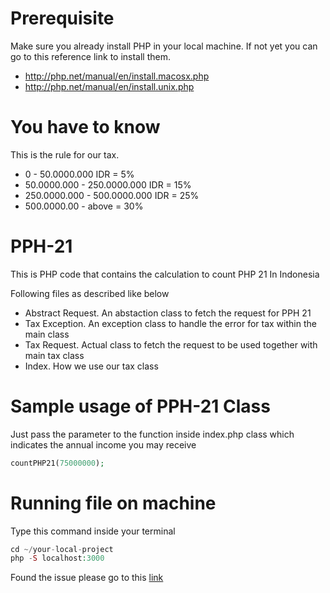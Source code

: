 # Prerequisite

Make sure you already install PHP in your local machine. If not yet you can go to this reference link to install them.

- http://php.net/manual/en/install.macosx.php
- http://php.net/manual/en/install.unix.php

# You have to know

This is the rule for our tax.

- 0 - 50.0000.000 IDR             = 5%
- 50.0000.000 - 250.0000.000 IDR  = 15%
- 250.0000.000 - 500.0000.000 IDR = 25%
- 500.0000.00 - above             = 30%

# PPH-21

This is PHP code that contains the calculation to count PHP 21 In Indonesia

Following files as described like below

- Abstract Request. An abstaction class to fetch the request for PPH 21
- Tax Exception. An exception class to handle the error for tax within the main class
- Tax Request. Actual class to fetch the request to be used together with main tax class
- Index. How we use our tax class


# Sample usage of PPH-21 Class

Just pass the parameter to the function inside index.php class which indicates the annual income you may receive

```php
countPHP21(75000000);
```

# Running file on machine

Type this command inside your terminal

```php
cd ~/your-local-project
php -S localhost:3000
```

Found the issue please go to this [link](https://github.com/frayhan32/PPH-21/issues)






